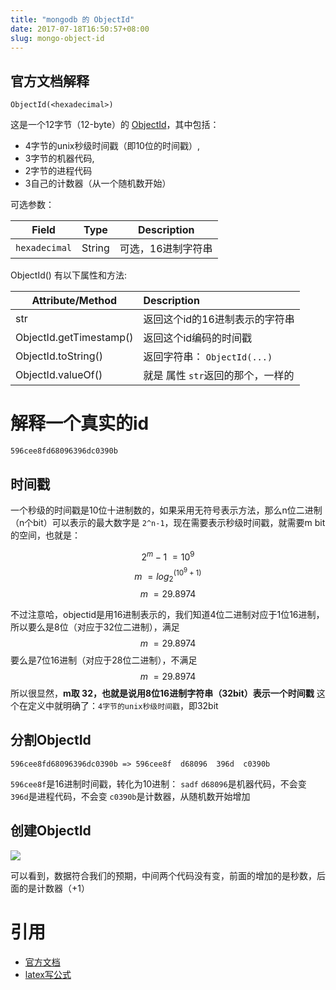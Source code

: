 ```yaml
---
title: "mongodb 的 ObjectId"
date: 2017-07-18T16:50:57+08:00
slug: mongo-object-id
---
```


## 官方文档解释
`ObjectId(<hexadecimal>)`

这是一个12字节（12-byte）的 [ObjectId][1]，其中包括：

- 4字节的unix秒级时间戳（即10位的时间戳）,
- 3字节的机器代码,
- 2字节的进程代码
- 3自己的计数器（从一个随机数开始）

可选参数：

| Field         | Type   | Description |
| ------------- | ------ | ----------- |
| `hexadecimal` | String | 可选，16进制字符串  |

ObjectId() 有以下属性和方法:

| Attribute/Method        | Description             |
| ----------------------- | :---------------------- |
| str                     | 返回这个id的16进制表示的字符串      |
| ObjectId.getTimestamp() | 返回这个id编码的时间戳           |
| ObjectId.toString()     | 返回字符串： `ObjectId(...)` |
| ObjectId.valueOf()      | 就是 属性 `str`返回的那个，一样的    |

# 解释一个真实的id
	596cee8fd68096396dc0390b
## 时间戳

一个秒级的时间戳是10位十进制数的，如果采用无符号表示方法，那么n位二进制（n个bit）可以表示的最大数字是 `2^n-1`，现在需要表示秒级时间戳，就需要m bit的空间，也就是：

$$2^m - 1 \>= 10^9$$
$$m \>= log_{2}^(10^9 + 1)$$
$$m \>= 29.8974$$

不过注意哈，objectid是用16进制表示的，我们知道4位二进制对应于1位16进制，所以要么是8位（对应于32位二进制），满足
$$m \>= 29.8974$$
要么是7位16进制（对应于28位二进制），不满足
$$m \>= 29.8974$$
所以很显然，**m取 32，也就是说用8位16进制字符串（32bit）表示一个时间戳**
这个在定义中就明确了：`4字节的unix秒级时间戳`，即32bit

## 分割ObjectId
	596cee8fd68096396dc0390b => 596cee8f  d68096  396d  c0390b

`596cee8f`是16进制时间戳，转化为10进制： `sadf`
`d68096`是机器代码，不会变
`396d`是进程代码，不会变
`c0390b`是计数器，从随机数开始增加

## 创建ObjectId
![](https://media.chyroc.cn/img/mongodb-object-id.png)

可以看到，数据符合我们的预期，中间两个代码没有变，前面的增加的是秒数，后面的是计数器（+1）

# 引用
- [官方文档][2]
- [latex写公式][3]

[1]:  https://docs.mongodb.com/manual/reference/bson-types/#objectid
[2]:  https://docs.mongodb.com/manual/reference/method/ObjectId/
[3]:  http://jzqt.github.io/2015/06/30/Markdown%E4%B8%AD%E5%86%99%E6%95%B0%E5%AD%A6%E5%85%AC%E5%BC%8F/
